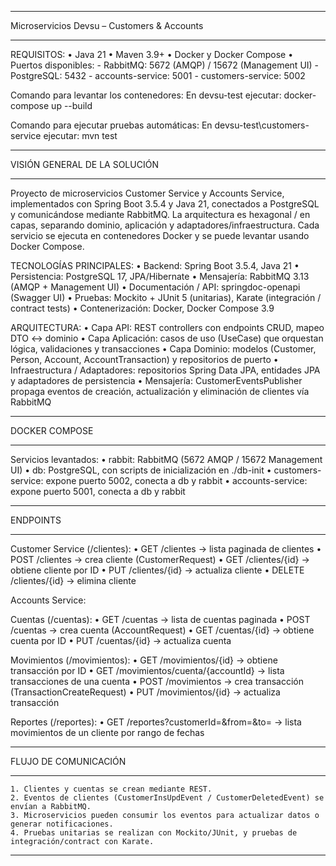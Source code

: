 ********************************************************************************
Microservicios Devsu – Customers & Accounts
********************************************************************************

REQUISITOS:
    • Java 21
    • Maven 3.9+
    • Docker y Docker Compose
    • Puertos disponibles: 
        - RabbitMQ: 5672 (AMQP) / 15672 (Management UI)
        - PostgreSQL: 5432
        - accounts-service: 5001
        - customers-service: 5002

Comando para levantar los contenedores:
    En devsu-test ejecutar: docker-compose up --build

Comando para ejecutar pruebas automáticas:
    En devsu-test\customers-service ejecutar: mvn test

********************************************************************************
VISIÓN GENERAL DE LA SOLUCIÓN
********************************************************************************

Proyecto de microservicios Customer Service y Accounts Service, implementados con
Spring Boot 3.5.4 y Java 21, conectados a PostgreSQL y comunicándose mediante
RabbitMQ. La arquitectura es hexagonal / en capas, separando dominio, aplicación y
adaptadores/infraestructura. Cada servicio se ejecuta en contenedores Docker y se
puede levantar usando Docker Compose.

TECNOLOGÍAS PRINCIPALES:
    • Backend: Spring Boot 3.5.4, Java 21
    • Persistencia: PostgreSQL 17, JPA/Hibernate
    • Mensajería: RabbitMQ 3.13 (AMQP + Management UI)
    • Documentación / API: springdoc-openapi (Swagger UI)
    • Pruebas: Mockito + JUnit 5 (unitarias), Karate (integración / contract tests)
    • Contenerización: Docker, Docker Compose 3.9

ARQUITECTURA:
    • Capa API: REST controllers con endpoints CRUD, mapeo DTO ↔ dominio
    • Capa Aplicación: casos de uso (UseCase) que orquestan lógica, validaciones y transacciones
    • Capa Dominio: modelos (Customer, Person, Account, AccountTransaction) y repositorios de puerto
    • Infraestructura / Adaptadores: repositorios Spring Data JPA, entidades JPA y adaptadores de persistencia
    • Mensajería: CustomerEventsPublisher propaga eventos de creación, actualización y eliminación de clientes vía RabbitMQ

********************************************************************************
DOCKER COMPOSE
********************************************************************************

Servicios levantados:
    • rabbit: RabbitMQ (5672 AMQP / 15672 Management UI)
    • db: PostgreSQL, con scripts de inicialización en ./db-init
    • customers-service: expone puerto 5002, conecta a db y rabbit
    • accounts-service: expone puerto 5001, conecta a db y rabbit

********************************************************************************
ENDPOINTS
********************************************************************************

Customer Service (/clientes):
    • GET /clientes → lista paginada de clientes
    • POST /clientes → crea cliente (CustomerRequest)
    • GET /clientes/{id} → obtiene cliente por ID
    • PUT /clientes/{id} → actualiza cliente
    • DELETE /clientes/{id} → elimina cliente

Accounts Service:

Cuentas (/cuentas):
    • GET /cuentas → lista de cuentas paginada
    • POST /cuentas → crea cuenta (AccountRequest)
    • GET /cuentas/{id} → obtiene cuenta por ID
    • PUT /cuentas/{id} → actualiza cuenta

Movimientos (/movimientos):
    • GET /movimientos/{id} → obtiene transacción por ID
    • GET /movimientos/cuenta/{accountId} → lista transacciones de una cuenta
    • POST /movimientos → crea transacción (TransactionCreateRequest)
    • PUT /movimientos/{id} → actualiza transacción

Reportes (/reportes):
    • GET /reportes?customerId=&from=&to= → lista movimientos de un cliente por rango de fechas

********************************************************************************
FLUJO DE COMUNICACIÓN
********************************************************************************

    1. Clientes y cuentas se crean mediante REST.
    2. Eventos de clientes (CustomerInsUpdEvent / CustomerDeletedEvent) se envían a RabbitMQ.
    3. Microservicios pueden consumir los eventos para actualizar datos o generar notificaciones.
    4. Pruebas unitarias se realizan con Mockito/JUnit, y pruebas de integración/contract con Karate.

********************************************************************************
